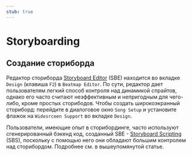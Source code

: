 ```yaml
---
stub: true
---
```


# Storyboarding

## Создание сториборда

Редактор сториборда [Storyboard Editor](/wiki/Beatmap_Editor/Design) (SBE) находится во вкладке `Design` (клавиша `F2`) в `Beatmap Editor`. По сути, редактор дает пользователям легкий способ контроля над динамикой спрайтов, однако его часто считают неэффективным и непригодным для чего-либо, кроме простых сторибодов. Чтобы создать широкоэкранный сториборд: перейдите в диалоговое окно `Song Setup` и установите флажок на `Widesrceen Support` во вкладке `Design`.

Пользователи, имеющие опыт в сторибординге, часто используют сгенерированный бэкенд код, созданный SBE - [Storyboard Scripting](/wiki/Storyboard_Scripting) (SBS), поскольку с помощью него они обладают большим контролем над сторибордом. Подробнее см. в вышеупомянутой статье.
